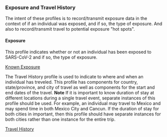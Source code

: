﻿### Exposure and Travel History

The intent of these profiles is to record/transmit exposure data in the context of if an individual was exposed, and if so, the type of exposure.  And also to record/transmit travel to potential exposure "hot spots".

#### Exposure

This profile indicates whether or not an individual has been exposed to SARS-CoV-2 and if so, the type of exposure.

[Known Exposure](StructureDefinition-known-sars-cov-2-exposure.html)

The Travel History profile is used to indicate to where and when an individual has treveled.  This profile has components for country, state/province, and city of travel as well as components for the start and end dates of the travel.  **Note** If it is important to know duration of stay at different locations during a single travel event, separate instances of this profile should be used.  For example, an individual may travel to Mexico and may spend time in both Mexico City and Cancun.  If the duration of stay for both cities in important, then this profile should have separate instances for both cities rather than one instance for the entire trip.

[Travel History](StructureDefinition-travel-history.html)